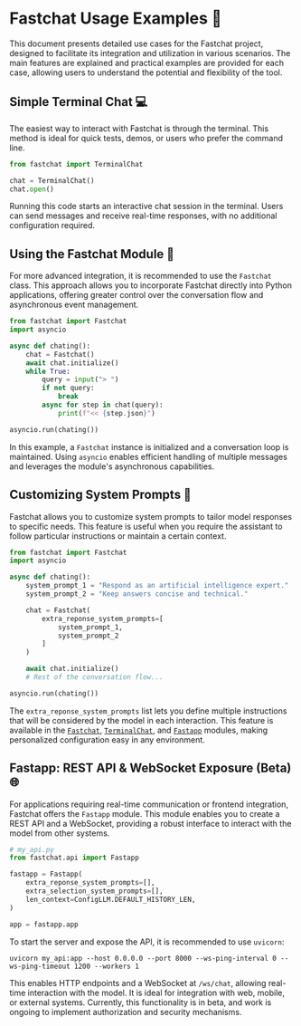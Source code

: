 # Fastchat Usage Examples 🚀

This document presents detailed use cases for the Fastchat project, designed to facilitate its integration and utilization in various scenarios. The main features are explained and practical examples are provided for each case, allowing users to understand the potential and flexibility of the tool.

## Simple Terminal Chat 💻

The easiest way to interact with Fastchat is through the terminal. This method is ideal for quick tests, demos, or users who prefer the command line.

```python
from fastchat import TerminalChat

chat = TerminalChat()
chat.open()
```

Running this code starts an interactive chat session in the terminal. Users can send messages and receive real-time responses, with no additional configuration required.

## Using the Fastchat Module 🧩

For more advanced integration, it is recommended to use the `Fastchat` class. This approach allows you to incorporate Fastchat directly into Python applications, offering greater control over the conversation flow and asynchronous event management.

```python
from fastchat import Fastchat
import asyncio

async def chating():
    chat = Fastchat()
    await chat.initialize()
    while True:
        query = input("> ")
        if not query:
            break
        async for step in chat(query):
            print(f"<< {step.json}")

asyncio.run(chating())
```

In this example, a `Fastchat` instance is initialized and a conversation loop is maintained. Using `asyncio` enables efficient handling of multiple messages and leverages the module's asynchronous capabilities.

## Customizing System Prompts 🎨

Fastchat allows you to customize system prompts to tailor model responses to specific needs. This feature is useful when you require the assistant to follow particular instructions or maintain a certain context.

```python
from fastchat import Fastchat
import asyncio

async def chating():
    system_prompt_1 = "Respond as an artificial intelligence expert."
    system_prompt_2 = "Keep answers concise and technical."

    chat = Fastchat(
        extra_reponse_system_prompts=[
            system_prompt_1,
            system_prompt_2
        ]
    )

    await chat.initialize()
    # Rest of the conversation flow...

asyncio.run(chating())
```

The `extra_reponse_system_prompts` list lets you define multiple instructions that will be considered by the model in each interaction. This feature is available in the [`Fastchat`](../src/fastchat/app/chat/chat.py), [`TerminalChat`](../src/fastchat/local/local_chat.py), and [`Fastapp`](../src/fastchat/api/api.py) modules, making personalized configuration easy in any environment.

## Fastapp: REST API & WebSocket Exposure (Beta) 🌐

For applications requiring real-time communication or frontend integration, Fastchat offers the `Fastapp` module. This module enables you to create a REST API and a WebSocket, providing a robust interface to interact with the model from other systems.

```python
# my_api.py
from fastchat.api import Fastapp

fastapp = Fastapp(
    extra_reponse_system_prompts=[],
    extra_selection_system_prompts=[],
    len_context=ConfigLLM.DEFAULT_HISTORY_LEN,
)

app = fastapp.app
```

To start the server and expose the API, it is recommended to use `uvicorn`:

```shell
uvicorn my_api:app --host 0.0.0.0 --port 8000 --ws-ping-interval 0 --ws-ping-timeout 1200 --workers 1
```

This enables HTTP endpoints and a WebSocket at `/ws/chat`, allowing real-time interaction with the model. It is ideal for integration with web, mobile, or external systems. Currently, this functionality is in beta, and work is ongoing to implement authorization and security mechanisms.
